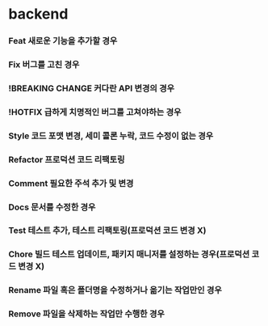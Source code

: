 # backend


### Feat	            새로운 기능을 추가할 경우
### Fix	                버그를 고친 경우
### !BREAKING CHANGE	커다란 API 변경의 경우
### !HOTFIX	            급하게 치명적인 버그를 고쳐야하는 경우
### Style	            코드 포맷 변경, 세미 콜론 누락, 코드 수정이 없는 경우
### Refactor	        프로덕션 코드 리팩토링
### Comment	            필요한 주석 추가 및 변경
### Docs	            문서를 수정한 경우
### Test	            테스트 추가, 테스트 리팩토링(프로덕션 코드 변경 X)
### Chore	            빌드 테스트 업데이트, 패키지 매니저를 설정하는 경우(프로덕션 코드 변경 X)
### Rename	            파일 혹은 폴더명을 수정하거나 옮기는 작업만인 경우
### Remove	            파일을 삭제하는 작업만 수행한 경우 
